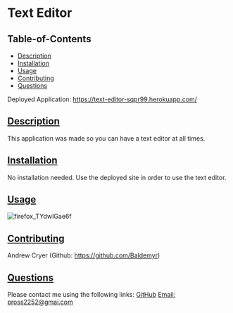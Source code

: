 
# Text Editor
    
## Table-of-Contents
* [Description](#description)
* [Installation](#installation)
* [Usage](#usage)
* [Contributing](#contributing)
* [Questions](#questions)

Deployed Application: https://text-editor-sqpr99.herokuapp.com/
    
## [Description](#table-of-contents)
This application was made so you can have a text editor at all times. 
## [Installation](#table-of-contents)
No installation needed. Use the deployed site in order to use the text editor.
## [Usage](#table-of-contents)

![firefox_TYdwIGae6f](https://user-images.githubusercontent.com/105133644/182545145-8f305489-33a8-41c9-abb6-14b4b18ef49f.png)
    
## [Contributing](#table-of-contents)
Andrew Cryer (Github: https://github.com/Baldemyr)
    
## [Questions](#table-of-contents)
Please contact me using the following links:
[GitHub](https://github.com/SqPR99)
[Email: pross2252@gmai.com](mailto:pross2252@gmai.com)
